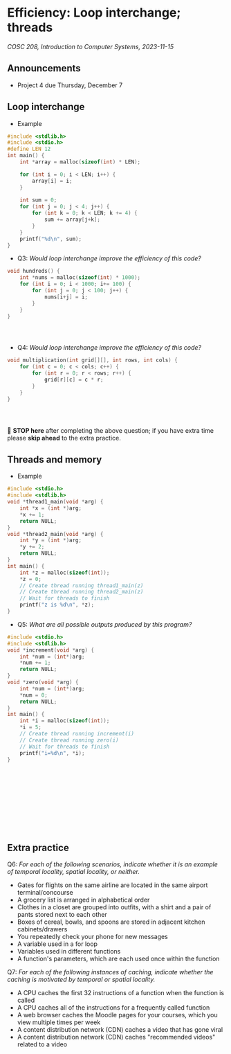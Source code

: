 # Efficiency: Loop interchange; threads
_COSC 208, Introduction to Computer Systems, 2023-11-15_

## Announcements
* Project 4 due Thursday, December 7

## Loop interchange

* Example


```c
#include <stdlib.h>
#include <stdio.h>
#define LEN 12
int main() {
    int *array = malloc(sizeof(int) * LEN);

    for (int i = 0; i < LEN; i++) {
        array[i] = i;
    }
    
    int sum = 0;
    for (int j = 0; j < 4; j++) {
        for (int k = 0; k < LEN; k += 4) {
            sum += array[j+k];
        }
    }
    printf("%d\n", sum);
}
```

<div style="page-break-after:always;"></div>

* Q3: _Would loop interchange improve the efficiency of this code?_


```c
void hundreds() {
    int *nums = malloc(sizeof(int) * 1000);
    for (int i = 0; i < 1000; i+= 100) {
        for (int j = 0; j < 100; j++) {
            nums[i+j] = i;
        }
    }
}
```

<p style="height:2em;"></p>

* Q4: _Would loop interchange improve the efficiency of this code?_


```c
void multiplication(int grid[][], int rows, int cols) {
    for (int c = 0; c < cols; c++) {
        for (int r = 0; r < rows; r++) {
            grid[r][c] = c * r;
        }
    }
}
```

<p style="height:2em;"></p>

🛑 **STOP here** after completing the above question; if you have extra time please **skip ahead** to the extra practice.

## Threads and memory

* Example


```c
#include <stdio.h>
#include <stdlib.h>
void *thread1_main(void *arg) {
    int *x = (int *)arg;
    *x += 1;
    return NULL;
}
void *thread2_main(void *arg) {
    int *y = (int *)arg;
    *y += 2;
    return NULL;
}
int main() {
    int *z = malloc(sizeof(int));
    *z = 0;
    // Create thread running thread1_main(z)
    // Create thread running thread2_main(z)
    // Wait for threads to finish
    printf("z is %d\n", *z);
}
```

<div style="page-break-after:always;"></div>

* Q5: _What are all possible outputs produced by this program?_


```c
#include <stdio.h>
#include <stdlib.h>
void *increment(void *arg) {
    int *num = (int*)arg;
    *num += 1;
    return NULL;
}
void *zero(void *arg) {
    int *num = (int*)arg;
    *num = 0;
    return NULL;
}
int main() {
    int *i = malloc(sizeof(int));
    *i = 5;
    // Create thread running increment(i)
    // Create thread running zero(i)
    // Wait for threads to finish
    printf("i=%d\n", *i);
}
```

<p style="height:10em;"></p>

## Extra practice

Q6: _For each of the following scenarios, indicate whether it is an example of temporal locality, spatial locality, or neither._

* Gates for flights on the same airline are located in the same airport terminal/concourse
* A grocery list is arranged in alphabetical order
* Clothes in a closet are grouped into outfits, with a shirt and a pair of pants stored next to each other
* Boxes of cereal, bowls, and spoons are stored in adjacent kitchen cabinets/drawers
* You repeatedly check your phone for new messages
* A variable used in a for loop
* Variables used in different functions
* A function's parameters, which are each used once within the function

Q7: _For each of the following instances of caching, indicate whether the caching is motivated by temporal or spatial locality._

* A CPU caches the first 32 instructions of a function when the function is called
* A CPU caches all of the instructions for a frequently called function
* A web browser caches the Moodle pages for your courses, which you view multiple times per week
* A content distribution network (CDN) caches a video that has gone viral
* A content distribution network (CDN) caches "recommended videos" related to a video
